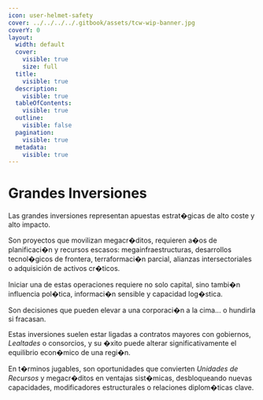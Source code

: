 ```yaml
---
icon: user-helmet-safety
cover: ../../../../.gitbook/assets/tcw-wip-banner.jpg
coverY: 0
layout:
  width: default
  cover:
    visible: true
    size: full
  title:
    visible: true
  description:
    visible: true
  tableOfContents:
    visible: true
  outline:
    visible: false
  pagination:
    visible: true
  metadata:
    visible: true
---
```


# Grandes Inversiones

Las grandes inversiones representan apuestas estrat�gicas de alto coste y alto impacto.

Son proyectos que movilizan megacr�ditos, requieren a�os de planificaci�n y recursos escasos: megainfraestructuras, desarrollos tecnol�gicos de frontera, terraformaci�n parcial, alianzas intersectoriales o adquisición de activos cr�ticos.

Iniciar una de estas operaciones requiere no solo capital, sino tambi�n influencia pol�tica, informaci�n sensible y capacidad log�stica.

Son decisiones que pueden elevar a una corporaci�n a la cima... o hundirla si fracasan.

Estas inversiones suelen estar ligadas a contratos mayores con gobiernos, _Lealtades_ o consorcios, y su �xito puede alterar significativamente el equilibrio econ�mico de una regi�n.

En t�rminos jugables, son oportunidades que convierten _Unidades de Recursos_ y megacr�ditos en ventajas sist�micas, desbloqueando nuevas capacidades, modificadores estructurales o relaciones diplom�ticas clave.
